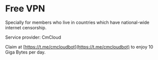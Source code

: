 # Free VPN

Specially for members who live in countries which have national-wide internet censorship.

Service provider: CmCloud

Claim at [https://t.me/cmcloudbot](https://t.me/cmcloudbot) to enjoy 10 Giga Bytes per day.
